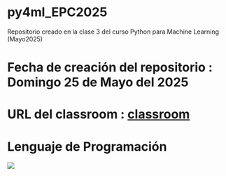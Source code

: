 # py4ml_EPC2025
Repositorio creado en la clase 3 del curso Python para Machine Learning (Mayo2025)

# Fecha de creación del repositorio : Domingo 25 de Mayo del 2025

# URL del classroom : [classroom](https://classroom.google.com/w/NzgzOTI5MjcyNTE1/t/all)

# Lenguaje de Programación
![](https://www.python.org/static/community_logos/python-logo.png)
